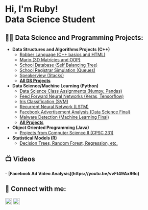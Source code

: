 <h1>Hi, I'm Ruby! <br/><a> Data Science Student</a>

<h2>👨‍💻 Data Science and Programming Projects:</h2>

- <b>Data Structures and Algorithms Projects (C++)</b>
  - [Robber Language (C++ basics and HTML)](https://github.com/rubylink/Portfolio/tree/main/Data_Structures/Robber_Language)
  - [Mario (3D Matricies and OOP)](https://github.com/rubylink/Portfolio/tree/main/Data_Structures/Super_Mario_Bros)
  - [School Database (Self Balancing Tree)](https://github.com/rubylink/Portfolio/tree/main/Data_Structures/School_Database)
  - [School Registrar Simulation (Queues)](https://github.com/rubylink/Portfolio/tree/main/Data_Structures/Registrar_Simulation)
  - [Speakerview (Stacks)](https://github.com/rubylink/Portfolio/tree/main/Data_Structures/Stack)
  - <b>[All DS Projects](https://github.com/rubylink/Portfolio/tree/main/Data_Structures)</b>
- <b> Data Science/Machine Learning (Python) </b>
  - [Data Science Class Assignments (Numpy, Pandas)](https://github.com/rubylink/Portfolio/tree/main/Machine_Learning/Data%20Science%20Assignments) 
  - [Feed Forward Neural Networks (Keras, Tensorflow)](https://github.com/rubylink/Portfolio/tree/main/Machine_Learning/FFNN)
  - [Iris Classification (SVM)](https://github.com/rubylink/Portfolio/tree/62974b6938751bf1c4040e9545f1a1b250d5c89b/Machine_Learning/iris_classification)
  - [Recurrent Neural Network (LSTM)](https://github.com/rubylink/Portfolio/tree/20eb8ce4edcfd4b5119c018b1eeb13e024b0c0fd/Machine_Learning/Recurrent%20Neural%20Networks)
  - [Facebook Advertisement Analysis (Data Science Final)](https://github.com/rubylink/Portfolio/tree/20eb8ce4edcfd4b5119c018b1eeb13e024b0c0fd/Machine_Learning/Facebook_Analysis)
  - [Malware Detection (Machine Learning Final)](https://github.com/rubylink/Portfolio/tree/20eb8ce4edcfd4b5119c018b1eeb13e024b0c0fd/Machine_Learning/Malware_Detection)
  - <b>[All Projects](https://github.com/rubylink/Portfolio/tree/62974b6938751bf1c4040e9545f1a1b250d5c89b/Machine_Learning)</b>
- <b>Object Oriented Programming (Java)</b>
  - [Projects from Computer Science II (CPSC 231)](https://github.com/rubylink/Portfolio/tree/62974b6938751bf1c4040e9545f1a1b250d5c89b/OOP_Java)
- <b>Statistical Models (R)</b>
  - [Decision Trees, Random Forest, Regression, etc.](https://github.com/rubylink/Portfolio/tree/62974b6938751bf1c4040e9545f1a1b250d5c89b/Bus_Statistical_Models)

<h2>📺 Videos</h2>
  - <b>[Facebook Ad Video Analysis](https://youtu.be/vvFt49Ax96c)</b>

<h2> 🤳 Connect with me:</h2>

[<img align="left" alt="JoshMadakor | LinkedIn" width="22px" src="https://cdn.jsdelivr.net/npm/simple-icons@v3/icons/linkedin.svg" />][linkedin]
[<img align="left" alt="JoshMadakor | Instagram" width="22px" src="https://cdn.jsdelivr.net/npm/simple-icons@v3/icons/instagram.svg" />][instagram]

[instagram]: https://www.instagram.com/ruby_link11/?hl=en
[linkedin]: https://www.linkedin.com/in/rubylink/

<!--

Here are some ideas to get you started:

- 🔭 I’m currently working on ...
- 🌱 I’m currently learning ...
- 👯 I’m looking to collaborate on ...
- 🤔 I’m looking for help with ...
- 💬 Ask me about ...
- 📫 How to reach me: ...
- 😄 Pronouns: ...
- ⚡ Fun fact: ...
-->
